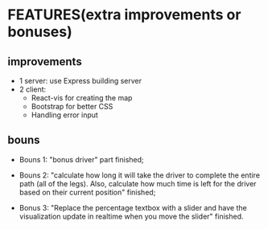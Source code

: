 # FEATURES(extra improvements or bonuses)

## improvements

- 1 server: use Express building server
- 2 client:
  - React-vis for creating the map
  - Bootstrap for better CSS
  - Handling error input

## bouns

- Bouns 1: "bonus driver" part finished;

- Bouns 2: "calculate how long it will take the driver to complete the
  entire path (all of the legs). Also, calculate how much time is left for the driver based on their
  current position" finished;

- Bonus 3: "Replace the percentage textbox with a slider and have the visualization update in realtime when
  you move the slider" finished.
